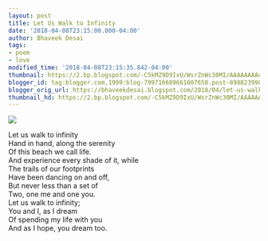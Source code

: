 ```yaml
---
layout: post
title: Let Us Walk to Infinity
date: '2018-04-08T23:15:00.000-04:00'
author: Bhaveek Desai
tags:
- poem
- love
modified_time: '2018-04-08T23:15:35.842-04:00'
thumbnail: https://2.bp.blogspot.com/-C5kMZ9D9IxU/WsrZnWc30MI/AAAAAAAAdYI/msBhBXBuysYgLqi8YeyskANZ8-nLp-syACLcBGAs/s72-c/sea-beach-footprint-steps.jpg
blogger_id: tag:blogger.com,1999:blog-799716689661607658.post-8988239906200330426
blogger_orig_url: https://bhaveekdesai.blogspot.com/2018/04/let-us-walk-to-infinity.html
thumbnail_hd: https://2.bp.blogspot.com/-C5kMZ9D9IxU/WsrZnWc30MI/AAAAAAAAdYI/msBhBXBuysYgLqi8YeyskANZ8-nLp-syACLcBGAs/s400/sea-beach-footprint-steps.jpg
---
```


![](https://2.bp.blogspot.com/-C5kMZ9D9IxU/WsrZnWc30MI/AAAAAAAAdYI/msBhBXBuysYgLqi8YeyskANZ8-nLp-syACLcBGAs/s400/sea-beach-footprint-steps.jpg)

Let us walk to infinity  
Hand in hand, along the serenity  
Of this beach we call life.  
And experience every shade of it, while  
The trails of our footprints  
Have been dancing on and off,  
But never less than a set of  
Two, one me and one you.  
Let us walk to infinity;  
You and I, as I dream  
Of spending my life with you  
And as I hope, you dream too.
